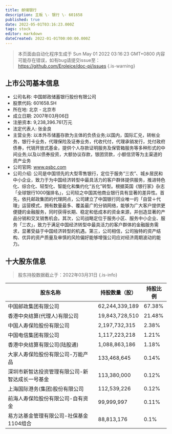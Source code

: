 ```yaml
---
title: 邮储银行
description: 主板 \- 银行 \- 601658
published: true
date: 2022-05-01T03:16:23.000Z
tags: stock
editor: markdown
dateCreated: 2022-01-01T00:00:00.000Z
---
```


> 本页面由自动化程序生成于 Sun May 01 2022 03:16:23 GMT+0800
> 内容可能存在错误，如有bug请提交issue至：https://github.com/Eroleice/doc-pi/issues
{.is-warning}

## 上市公司基本信息
- 公司名称: 中国邮政储蓄银行股份有限公司
- 股票代码: 601658.SH
- 所在地: 北京 - 北京市
- 成立日期: 2007年03月06日
- 注册资本: 9,238,396.761万元
- 法定代表人: 张金良
- 主营业务: 以本外币储蓄存款为主体的负债业务;以国内，国际汇兑，转帐业务，银行卡业务，代理保险及证券业务，代收代付，代理承销发行，兑付政府债券，代销开放式基金，提供个人存款证明服务及保管箱服务等多种形式的中间业务;以及以债券投资，大额协议存款，银团贷款，小额信贷等为主渠道的资产业务
- 公司官网: www.psbc.com
- 公司介绍: 公司是中国领先的大型零售银行，定位于服务“三农”、城乡居民和中小企业，致力于为中国经济转型中最具活力的客户群体提供服务，推进特色化、综合化、轻型化、智能化和集约化“五化”转型。根据英国《银行家》杂志「全球银行1000强排名」，公司较之中国其他商业银行具有显著的差异性。首先，依托邮政集团的代理网点，公司建立了中国银行同业唯一的「自营＋代理」运营模式，拥有数量最多、覆盖最广的分销网络，能够为广大客户提供更便捷的金融服务，同时获得长期、稳定和低成本的资金来源，并创造显著的产品分销和交叉销售机会。其次，公司战略定位于服务小区、服务中小企业、服务「三农」，致力于满足中国经济转型中最具活力的客户群体的金融服务需求，显著受益于中国经济转型的机遇。第三，公司相信，公司独特的资产结构、优异的资产质量及审慎的风险偏好能够增强公司应对经济周期波动的能力。


## 十大股东信息
> 股东持股数据截止于：2022年03月31日
{.is-info}

| 股东名称 | 持股数量（股） | 持股比例 |
| --- | --- | --- |
| 中国邮政集团有限公司 | 62,244,339,189 | 67.38% |
| 香港中央结算(代理人)有限公司 | 19,843,728,510 | 21.48% |
| 中国人寿保险股份有限公司 | 2,197,732,315 | 2.38% |
| 中国电信集团有限公司 | 1,117,223,218 | 1.21% |
| 香港中央结算有限公司(陆股通) | 1,088,863,186 | 1.18% |
| 大家人寿保险股份有限公司-万能产品 | 133,468,645 | 0.14% |
| 深圳市新智达投资管理有限公司-新智达成长一号基金 | 113,380,000 | 0.12% |
| 上海国际港务(集团)股份有限公司 | 112,539,226 | 0.12% |
| 前海人寿保险股份有限公司-自有资金 | 99,999,997 | 0.11% |
| 易方达基金管理有限公司-社保基金1104组合 | 88,813,176 | 0.1% |




